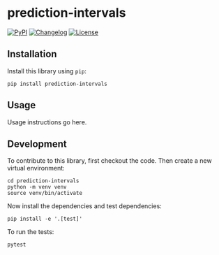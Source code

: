 # prediction-intervals

[![PyPI](https://img.shields.io/pypi/v/prediction-intervals.svg)](https://pypi.org/project/prediction-intervals/)
[![Changelog](https://img.shields.io/github/v/release/Harish-Nedunuri/prediction-intervals?include_prereleases&label=changelog)](https://github.com/Harish-Nedunuri/prediction-intervals/releases)
[![License](https://img.shields.io/badge/license-Apache%202.0-blue.svg)](https://github.com/Harish-Nedunuri/prediction-intervals/blob/main/LICENSE)



## Installation

Install this library using `pip`:

    pip install prediction-intervals

## Usage

Usage instructions go here.

## Development

To contribute to this library, first checkout the code. Then create a new virtual environment:

    cd prediction-intervals
    python -m venv venv
    source venv/bin/activate

Now install the dependencies and test dependencies:

    pip install -e '.[test]'

To run the tests:

    pytest
